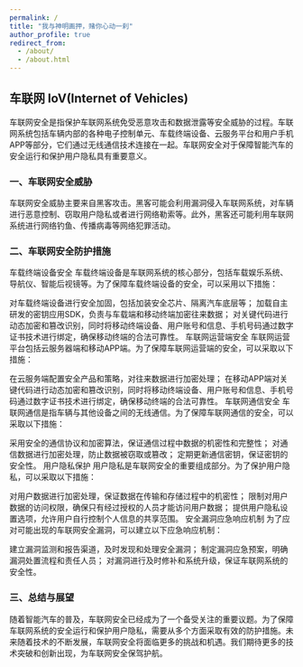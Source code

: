 ```yaml
---
permalink: /
title: "我与神明画押，赌你心动一刹"
author_profile: true
redirect_from: 
  - /about/
  - /about.html
---
```


## 车联网 IoV(Internet of Vehicles)

车联网安全是指保护车联网系统免受恶意攻击和数据泄露等安全威胁的过程。车联网系统包括车辆内部的各种电子控制单元、车载终端设备、云服务平台和用户手机APP等部分，它们通过无线通信技术连接在一起。车联网安全对于保障智能汽车的安全运行和保护用户隐私具有重要意义。

### 一、车联网安全威胁

车联网安全威胁主要来自黑客攻击。黑客可能会利用漏洞侵入车联网系统，对车辆进行恶意控制、窃取用户隐私或者进行网络勒索等。此外，黑客还可能利用车联网系统进行网络钓鱼、传播病毒等网络犯罪活动。

### 二、车联网安全防护措施

车载终端设备安全
车载终端设备是车联网系统的核心部分，包括车载娱乐系统、导航仪、智能后视镜等。为了保障车载终端设备的安全，可以采用以下措施：

对车载终端设备进行安全加固，包括加装安全芯片、隔离汽车底层等；
加载自主研发的密钥应用SDK，负责与车载端和移动终端加密往来数据；
对关键代码进行动态加密和篡改识别，同时将移动终端设备、用户账号和信息、手机号码通过数字证书技术进行绑定，确保移动终端的合法可靠性。
车联网运营端安全
车联网运营平台包括云服务器端和移动APP端。为了保障车联网运营端的安全，可以采取以下措施：

在云服务端配置安全产品和策略，对往来数据进行加密处理；
在移动APP端对关键代码进行动态加密和篡改识别，同时将移动终端设备、用户账号和信息、手机号码通过数字证书技术进行绑定，确保移动终端的合法可靠性。
车联网通信安全
车联网通信是指车辆与其他设备之间的无线通信。为了保障车联网通信的安全，可以采取以下措施：

采用安全的通信协议和加密算法，保证通信过程中数据的机密性和完整性；
对通信数据进行加密处理，防止数据被窃取或篡改；
定期更新通信密钥，保证密钥的安全性。
用户隐私保护
用户隐私是车联网安全的重要组成部分。为了保护用户隐私，可以采取以下措施：

对用户数据进行加密处理，保证数据在传输和存储过程中的机密性；
限制对用户数据的访问权限，确保只有经过授权的人员才能访问用户数据；
提供用户隐私设置选项，允许用户自行控制个人信息的共享范围。
安全漏洞应急响应机制
为了应对可能出现的车联网安全漏洞，可以建立以下应急响应机制：

建立漏洞监测和报告渠道，及时发现和处理安全漏洞；
制定漏洞应急预案，明确漏洞处置流程和责任人员；
对漏洞进行及时修补和系统升级，保证车联网系统的安全性。

### 三、总结与展望

随着智能汽车的普及，车联网安全已经成为了一个备受关注的重要议题。为了保障车联网系统的安全运行和保护用户隐私，需要从多个方面采取有效的防护措施。未来随着技术的不断发展，车联网安全将面临更多的挑战和机遇。我们期待更多的技术突破和创新出现，为车联网安全保驾护航。
